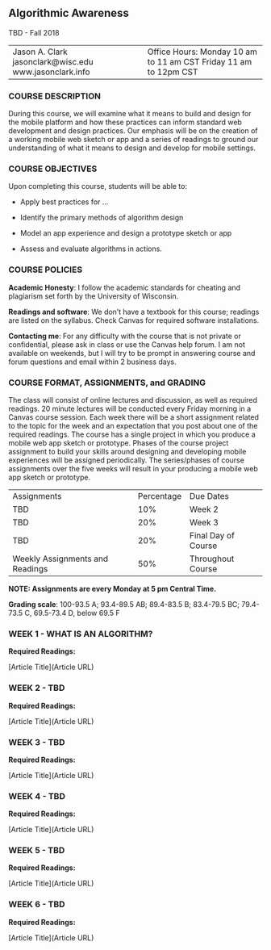 ## Algorithmic Awareness 

TBD - Fall 2018

<table>
  <tr>
    <td>Jason A. Clark
jasonclark@wisc.edu
www.jasonclark.info</td>
    <td>Office Hours:
Monday 10 am to 11 am CST
Friday 11 am to 12pm CST</td>
  </tr>
</table>


### COURSE DESCRIPTION

During this course, we will examine what it means to build and design for the mobile platform and how these practices can inform standard web development and design practices. Our emphasis will be on the creation of a working mobile web sketch or app and a series of readings to ground our understanding of what it means to design and develop for mobile settings.

### COURSE OBJECTIVES

Upon completing this course, students will be able to:

* Apply best practices for ... 

* Identify the primary methods of algorithm design

* Model an app experience and design a prototype sketch or app

* Assess and evaluate algorithms in actions.


### COURSE POLICIES

**Academic Honesty**: I follow the academic standards for cheating and plagiarism set forth by the University of Wisconsin.

**Readings and software**: We don’t have a textbook for this course; readings are listed on the syllabus. Check Canvas for required software installations.

**Contacting me**: For any difficulty with the course that is not private or confidential, please ask in class or use the Canvas help forum. I am not available on weekends, but I will try to be prompt in answering course and forum questions and email within 2 business days.

### COURSE FORMAT, ASSIGNMENTS, and GRADING

The class will consist of online lectures and discussion, as well as required readings. 20 minute lectures will be conducted every Friday morning in a Canvas course session. Each week there will be a short assignment related to the topic for the week and an expectation that you post about one of the required readings. The course has a single project in which you produce a mobile web app sketch or prototype. Phases of the course project assignment to build your skills around designing and developing mobile experiences will be assigned periodically. The series/phases of course assignments over the five weeks will result in your producing a mobile web app sketch or prototype.

<table>
  <tr>
    <td>Assignments</td>
    <td>Percentage</td>
    <td>Due Dates</td>
  </tr>
  <tr>
    <td>TBD</td>
    <td>10%</td>
    <td>Week 2 </td>
  </tr>
  <tr>
    <td>TBD</td>
    <td>20%</td>
    <td>Week 3</td>
  </tr>
  <tr>
    <td>TBD</td>
    <td>20%</td>
    <td>Final Day of Course</td>
  </tr>
  <tr>
    <td>Weekly Assignments and Readings</td>
    <td>50%</td>
    <td>Throughout Course</td>
  </tr>
</table>


**NOTE: Assignments are every Monday at 5 pm Central Time.** 

**Grading scale**: 100-93.5 A; 93.4-89.5 AB; 89.4-83.5 B; 83.4-79.5 BC; 79.4-73.5 C, 69.5-73.4 D, below 69.5 F

### WEEK 1 - WHAT IS AN ALGORITHM?

**Required Readings:**

[Article Title](Article URL)

### WEEK 2 - TBD

**Required Readings:**

[Article Title](Article URL)

### WEEK 3 - TBD

**Required Readings:**

[Article Title](Article URL)

### WEEK 4 - TBD

**Required Readings:**

[Article Title](Article URL)

### WEEK 5 - TBD

**Required Readings:**

[Article Title](Article URL)

### WEEK 6 - TBD

**Required Readings:**

[Article Title](Article URL)